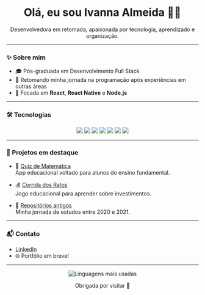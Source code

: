 <h1 align="center">Olá, eu sou Ivanna Almeida 👩‍💻</h1>
<p align="center">Desenvolvedora em retomada, apaixonada por tecnologia, aprendizado e organização.</p>

---

### ✨ Sobre mim

- 🎓 Pós-graduada em Desenvolvimento Full Stack  
- 🔁 Retomando minha jornada na programação após experiências em outras áreas  
- 🚀 Focada em **React**, **React Native** e **Node.js**

---

### 🛠️ Tecnologias

<div align="center">
  <img src="https://img.shields.io/badge/HTML5-E34F26?logo=html5&logoColor=white" />
  <img src="https://img.shields.io/badge/CSS3-1572B6?logo=css3&logoColor=white" />
  <img src="https://img.shields.io/badge/JavaScript-F7DF1E?logo=javascript&logoColor=black" />
  <img src="https://img.shields.io/badge/Node.js-339933?logo=nodedotjs&logoColor=white" />
  <img src="https://img.shields.io/badge/React-61DAFB?logo=react&logoColor=black" />
  <img src="https://img.shields.io/badge/React_Native-20232A?logo=react&logoColor=61DAFB" />
  <img src="https://img.shields.io/badge/MongoDB-47A248?logo=mongodb&logoColor=white" />
</div>

---

### 📌 Projetos em destaque

- 🧠 [Quiz de Matemática](https://github.com/ivannatech/quiz-matematica)  
  App educacional voltado para alunos do ensino fundamental.

- 💰 [Corrida dos Ratos](https://github.com/ivannatech/jogo_corrida_dos_ratos_v2_publica)  
  Jogo educacional para aprender sobre investimentos.

- 📂 [Repositórios antigos](https://github.com/ivannatech-archive)  
  Minha jornada de estudos entre 2020 e 2021.

---

### 📬 Contato

- [LinkedIn](https://www.linkedin.com/in/ivannatech)  
- 🌐 Portfólio em breve!

---

<p align="center">
  <img src="https://github-readme-stats.vercel.app/api/top-langs?username=ivannatech&show_icons=true&locale=en&layout=compact" alt="Linguagens mais usadas" />
</p>

<p align="center">Obrigada por visitar 💛</p>
